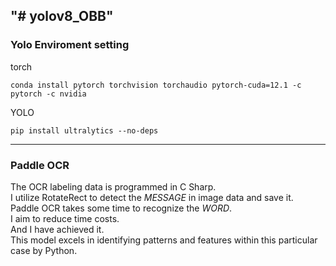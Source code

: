 "# yolov8_OBB" 
---

### Yolo Enviroment setting
torch  

    conda install pytorch torchvision torchaudio pytorch-cuda=12.1 -c pytorch -c nvidia  
YOLO  

    pip install ultralytics --no-deps  

---
### Paddle OCR  
The OCR labeling data is programmed in C Sharp.  
I utilize RotateRect to detect the *MESSAGE* in image data and save it.  
Paddle OCR takes some time to recognize the *WORD*.  
I aim to reduce time costs.  
And I have achieved it.  
This model excels in identifying patterns and features within this particular case by Python.  
